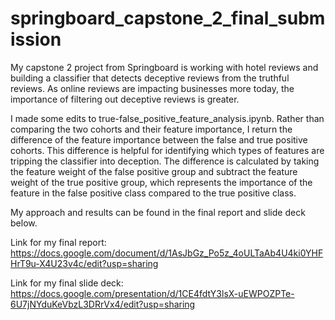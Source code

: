 # springboard_capstone_2_final_submission

My capstone 2 project from Springboard is working with hotel reviews and building a classifier that detects deceptive reviews from the truthful reviews. As online reviews are impacting businesses more today, the importance of filtering out deceptive reviews is greater.

I made some edits to true-false_positive_feature_analysis.ipynb. Rather than comparing the two cohorts and their feature importance, I return the difference of the feature importance between the false and true positive cohorts. This difference is helpful for identifying which types of features are tripping the classifier into deception. The difference is calculated by taking the feature weight of the false positive group and subtract the feature weight of the true positive group, which represents the importance of the feature in the false positive class compared to the true positive class. 

My approach and results can be found in the final report and slide deck below.

Link for my final report: https://docs.google.com/document/d/1AsJbGz_Po5z_4oULTaAb4U4ki0YHFHrT9u-X4U23v4c/edit?usp=sharing

Link for my final slide deck: https://docs.google.com/presentation/d/1CE4fdtY3lsX-uEWPOZPTe-6U7jNYduKeVbzL3DRrVx4/edit?usp=sharing
